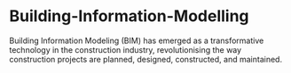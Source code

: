 # Building-Information-Modelling
Building Information Modeling (BIM) has emerged as a transformative technology in the construction industry, revolutionising the way construction projects are planned, designed, constructed, and maintained.
